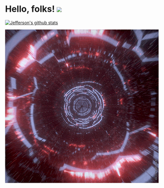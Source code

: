 # Hello, folks! <img src="https://raw.githubusercontent.com/MartinHeinz/MartinHeinz/master/wave.gif" width="30px">

[![Jefferson's github stats](https://github-readme-stats.vercel.app/api?username=anuraghazra)](https://github.com/anuraghazra/github-readme-stats)


![alt text](gif1.gif)
<!--
**jeffleon/jeffleon** is a ✨ _special_ ✨ repository because its `README.md` (this file) appears on your GitHub profile.

Here are some ideas to get you started:

- 🔭 I’m currently working on ...
- 🌱 I’m currently learning ...
- 👯 I’m looking to collaborate on ...
- 🤔 I’m looking for help with ...
- 💬 Ask me about ...
- 📫 How to reach me: ...
- 😄 Pronouns: ...
- ⚡ Fun fact: ...
-->
